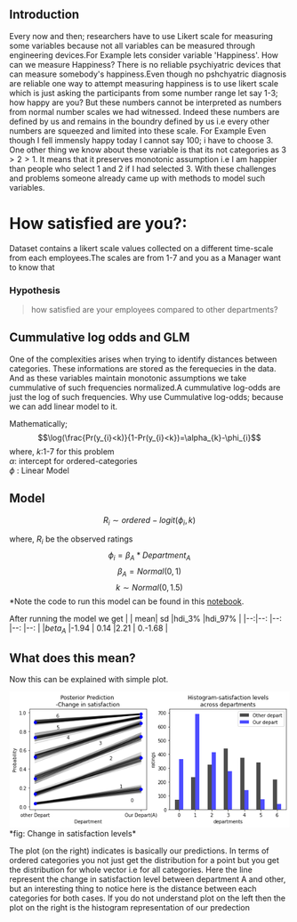 

## Introduction
Every now and then; researchers have to use Likert scale for measuring some variables because not all variables can be measured through engineering devices.For Example lets consider variable 'Happiness'. How can we measure Happiness? There is no reliable psychiyatric devices that can measure somebody's happiness.Even though no pshchyatric diagnosis are reliable one way to attempt measuring happiness is to use likert scale which is just asking the participants from some number range let say 1-3; how happy are you? But these numbers cannot be interpreted as numbers from normal number scales we had witnessed. Indeed these numbers are defined by us and remains in the boundry defined by us i.e every other numbers are squeezed and limited into these scale. For Example Even though I fell immensly happy today I cannot say 100; i have to choose 3. 
One other thing we know about these variable is that its not categories as $3>2>1$. It means that it preserves monotonic assumption i.e I am happier than people who select 1 and 2 if I had selected 3. With these challenges and problems someone already came up with methods to model such variables.

# How satisfied are you?:
Dataset contains a likert scale values collected on a different time-scale from each employees.The scales are from 1-7 and you as a Manager want to know that
### Hypothesis
>how satisfied are your employees compared to other departments?

## Cummulative log odds and GLM
One of the complexities arises when trying to identify distances between categories. These informations are stored as the ferequecies in the data. And as these variables maintain monotonic assumptions we take cummulative of such frequencies normalized.A cummulative log-odds are just the log of such frequencies. Why use Cummulative log-odds; because we can add linear model to it.

Mathematically;
$$\log(\frac{Pr(y_{i}<k)}{1-Pr(y_{i}<k})=\alpha_{k}-\phi_{i}$$
where,
$k$:1-7 for this problem<br>
$\alpha$: intercept for ordered-categories<br>
$\phi$ : Linear Model

## Model
$$R_{i} \sim ordered-logit(\phi_{i},k)$$


where,
$R_{i}$ be the observed ratings
$$\phi_{i}=\beta_{A} * Department_{A}$$
$$\beta_{A}=Normal(0,1)$$
$$k\sim Normal(0,1.5)$$
*Note the code to run this model can be found in this [notebook](https://github.com/roesta07/Modeling-Likert-Scale/blob/main/Likert_scale_notebook.ipynb).

After running the model we get
|  | mean|   sd  |hdi_3%     |hdi_97% |
|--:|--: |--:	 |--:        |--:     |
|$beta_{A}$   |-1.94    | 0.14   |2.21      | 0.-1.68  |

## What does this mean?
Now this can be explained with simple plot.
<div><img src="fig//result.png" width="820"  class="inline"> </div>
*fig: Change in satisfaction levels*

The plot (on the right) indicates is basically our predictions. In terms of ordered categories you not just get the distribution for a point but you get the distribution for whole vector i.e for all categories. Here the line represent the change in satisfaction level between department A and other, but an interesting thing to notice here is the distance between each categories for both cases. If you do not understand plot on the left then the plot on the right is the histogram representation of our predection 





